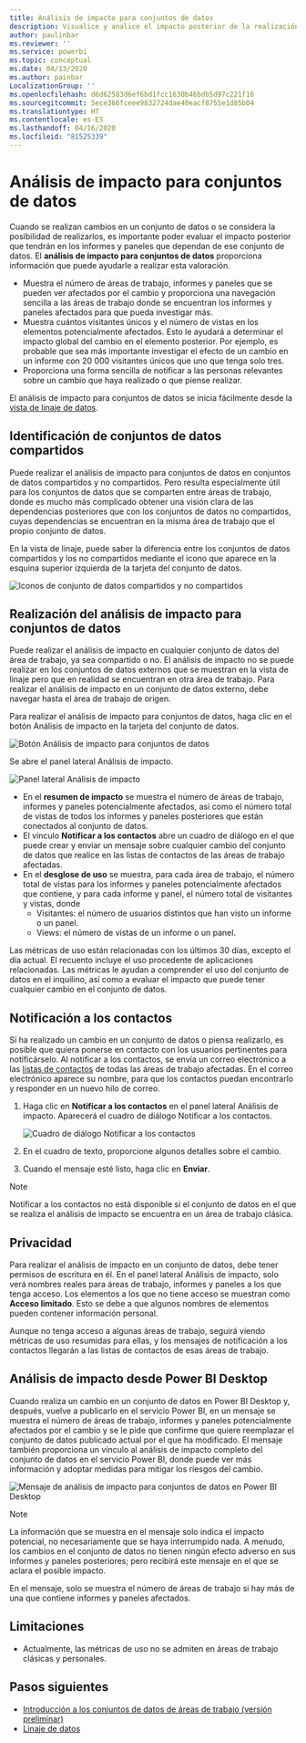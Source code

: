 ```yaml
---
title: Análisis de impacto para conjuntos de datos
description: Visualice y analice el impacto posterior de la realización de cambios en los conjuntos de datos.
author: paulinbar
ms.reviewer: ''
ms.service: powerbi
ms.topic: conceptual
ms.date: 04/13/2020
ms.author: painbar
LocalizationGroup: ''
ms.openlocfilehash: d6d62583d6ef6bd1fcc1630b46bdb5d97c221f16
ms.sourcegitcommit: 5ece366fceee9832724dae40eacf8755e1d85b04
ms.translationtype: HT
ms.contentlocale: es-ES
ms.lasthandoff: 04/16/2020
ms.locfileid: "81525339"
---
```

# <a name="dataset-impact-analysis"></a>Análisis de impacto para conjuntos de datos

Cuando se realizan cambios en un conjunto de datos o se considera la posibilidad de realizarlos, es importante poder evaluar el impacto posterior que tendrán en los informes y paneles que dependan de ese conjunto de datos. El **análisis de impacto para conjuntos de datos** proporciona información que puede ayudarle a realizar esta valoración.
* Muestra el número de áreas de trabajo, informes y paneles que se pueden ver afectados por el cambio y proporciona una navegación sencilla a las áreas de trabajo donde se encuentran los informes y paneles afectados para que pueda investigar más.
* Muestra cuántos visitantes únicos y el número de vistas en los elementos potencialmente afectados. Esto le ayudará a determinar el impacto global del cambio en el elemento posterior. Por ejemplo, es probable que sea más importante investigar el efecto de un cambio en un informe con 20 000 visitantes únicos que uno que tenga solo tres.
* Proporciona una forma sencilla de notificar a las personas relevantes sobre un cambio que haya realizado o que piense realizar.

El análisis de impacto para conjuntos de datos se inicia fácilmente desde la [vista de linaje de datos](service-data-lineage.md).

## <a name="identifying-shared-datasets"></a>Identificación de conjuntos de datos compartidos

Puede realizar el análisis de impacto para conjuntos de datos en conjuntos de datos compartidos y no compartidos. Pero resulta especialmente útil para los conjuntos de datos que se comparten entre áreas de trabajo, donde es mucho más complicado obtener una visión clara de las dependencias posteriores que con los conjuntos de datos no compartidos, cuyas dependencias se encuentran en la misma área de trabajo que el propio conjunto de datos.

En la vista de linaje, puede saber la diferencia entre los conjuntos de datos compartidos y los no compartidos mediante el icono que aparece en la esquina superior izquierda de la tarjeta del conjunto de datos.

![Iconos de conjunto de datos compartidos y no compartidos](media/service-dataset-impact-analysis/shared-unshared-icon.png)

## <a name="perform-dataset-impact-analysis"></a>Realización del análisis de impacto para conjuntos de datos

Puede realizar el análisis de impacto en cualquier conjunto de datos del área de trabajo, ya sea compartido o no. El análisis de impacto no se puede realizar en los conjuntos de datos externos que se muestran en la vista de linaje pero que en realidad se encuentran en otra área de trabajo. Para realizar el análisis de impacto en un conjunto de datos externo, debe navegar hasta el área de trabajo de origen.

Para realizar el análisis de impacto para conjuntos de datos, haga clic en el botón Análisis de impacto en la tarjeta del conjunto de datos.

![Botón Análisis de impacto para conjuntos de datos](media/service-dataset-impact-analysis/open-analysis-pane-button.png)

Se abre el panel lateral Análisis de impacto.

![Panel lateral Análisis de impacto](media/service-dataset-impact-analysis/service-impact-analysis-pane.png)

* En el **resumen de impacto** se muestra el número de áreas de trabajo, informes y paneles potencialmente afectados, así como el número total de vistas de todos los informes y paneles posteriores que están conectados al conjunto de datos.
* El vínculo **Notificar a los contactos** abre un cuadro de diálogo en el que puede crear y enviar un mensaje sobre cualquier cambio del conjunto de datos que realice en las listas de contactos de las áreas de trabajo afectadas. 
* En el **desglose de uso** se muestra, para cada área de trabajo, el número total de vistas para los informes y paneles potencialmente afectados que contiene, y para cada informe y panel, el número total de visitantes y vistas, donde
   * Visitantes: el número de usuarios distintos que han visto un informe o un panel.
   * Views: el número de vistas de un informe o un panel.

Las métricas de uso están relacionadas con los últimos 30 días, excepto el día actual. El recuento incluye el uso procedente de aplicaciones relacionadas. Las métricas le ayudan a comprender el uso del conjunto de datos en el inquilino, así como a evaluar el impacto que puede tener cualquier cambio en el conjunto de datos.

## <a name="notify-contacts"></a>Notificación a los contactos

Si ha realizado un cambio en un conjunto de datos o piensa realizarlo, es posible que quiera ponerse en contacto con los usuarios pertinentes para notificárselo. Al notificar a los contactos, se envía un correo electrónico a las [listas de contactos](../service-create-the-new-workspaces.md#workspace-contact-list) de todas las áreas de trabajo afectadas. En el correo electrónico aparece su nombre, para que los contactos puedan encontrarlo y responder en un nuevo hilo de correo. 

1. Haga clic en **Notificar a los contactos** en el panel lateral Análisis de impacto. Aparecerá el cuadro de diálogo Notificar a los contactos.

   ![Cuadro de diálogo Notificar a los contactos](media/service-dataset-impact-analysis/notify-contacts-dialog.png)

1. En el cuadro de texto, proporcione algunos detalles sobre el cambio.
1. Cuando el mensaje esté listo, haga clic en **Enviar**.

> [!NOTE]
> Notificar a los contactos no está disponible si el conjunto de datos en el que se realiza el análisis de impacto se encuentra en un área de trabajo clásica.

## <a name="privacy"></a>Privacidad

Para realizar el análisis de impacto en un conjunto de datos, debe tener permisos de escritura en él. En el panel lateral Análisis de impacto, solo verá nombres reales para áreas de trabajo, informes y paneles a los que tenga acceso. Los elementos a los que no tiene acceso se muestran como **Acceso limitado**. Esto se debe a que algunos nombres de elementos pueden contener información personal.

Aunque no tenga acceso a algunas áreas de trabajo, seguirá viendo métricas de uso resumidas para ellas, y los mensajes de notificación a los contactos llegarán a las listas de contactos de esas áreas de trabajo.

## <a name="impact-analysis-from-power-bi-desktop"></a>Análisis de impacto desde Power BI Desktop

Cuando realiza un cambio en un conjunto de datos en Power BI Desktop y, después, vuelve a publicarlo en el servicio Power BI, en un mensaje se muestra el número de áreas de trabajo, informes y paneles potencialmente afectados por el cambio y se le pide que confirme que quiere reemplazar el conjunto de datos publicado actual por el que ha modificado. El mensaje también proporciona un vínculo al análisis de impacto completo del conjunto de datos en el servicio Power BI, donde puede ver más información y adoptar medidas para mitigar los riesgos del cambio.

![Mensaje de análisis de impacto para conjuntos de datos en Power BI Desktop](media/service-dataset-impact-analysis/service-dataset-impact-analysis-desktop-warning.png)

> [!NOTE]
> La información que se muestra en el mensaje solo indica el impacto potencial, no necesariamente que se haya interrumpido nada. A menudo, los cambios en el conjunto de datos no tienen ningún efecto adverso en sus informes y paneles posteriores; pero recibirá este mensaje en el que se aclara el posible impacto.
>
>En el mensaje, solo se muestra el número de áreas de trabajo si hay más de una que contiene informes y paneles afectados.

## <a name="limitations"></a>Limitaciones

* Actualmente, las métricas de uso no se admiten en áreas de trabajo clásicas y personales.

## <a name="next-steps"></a>Pasos siguientes

* [Introducción a los conjuntos de datos de áreas de trabajo (versión preliminar)](../service-datasets-across-workspaces.md)
* [Linaje de datos](service-data-lineage.md)
